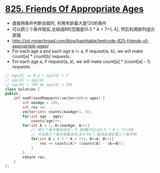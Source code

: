 # [825. Friends Of Appropriate Ages](https://leetcode.com/problems/friends-of-appropriate-ages/description/)
* 直接用条件判断会超时, 利用年龄最大是120的条件
* 可以把三个条件取反,总结成B的范围是[0.5 * A + 7+1, A], 然后利用排列组合原理
* http://zxi.mytechroad.com/blog/hashtable/leetcode-825-friends-of-appropriate-ages/
* For each age a and each age b != a, if request(a, b), we will make count[a] * count[b] requests.
* For each age a, if request(a, a), we will make count[a] * (count[a] - 1) requests.

```c++
// age[B] <= 0.5 * age[A] + 7
// age[B] > age[A]
// age[B] > 100 && age[A] < 100
class Solution {
public:
    int numFriendRequests(vector<int>& ages) {
        int maxAge = 120;
        int res =0;
        vector<int> counts(maxAge+1, 0);
        for(int age : ages)
            counts[age]++;
        for(int A = 1; A<=maxAge; A++){
            // 把三个条件取反综合一下,就是B可以从0.5 * A + 7+1到A
            // 并且第三个条件是重复的,B大于A了,就肯定满足第三个条件啊
            for(int B = 0.5 * A + 7+1; B<=A; B++){
                res += counts[A]* (counts[B] - (A==B));
            }
        }
        return res;
    }
};
```

